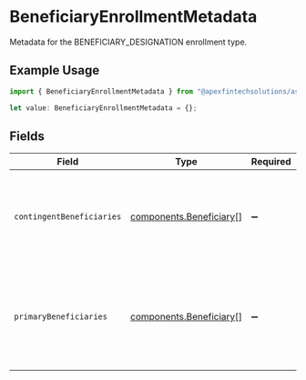 # BeneficiaryEnrollmentMetadata

Metadata for the BENEFICIARY_DESIGNATION enrollment type.

## Example Usage

```typescript
import { BeneficiaryEnrollmentMetadata } from "@apexfintechsolutions/ascend-sdk/models/components";

let value: BeneficiaryEnrollmentMetadata = {};
```

## Fields

| Field                                                                                            | Type                                                                                             | Required                                                                                         | Description                                                                                      |
| ------------------------------------------------------------------------------------------------ | ------------------------------------------------------------------------------------------------ | ------------------------------------------------------------------------------------------------ | ------------------------------------------------------------------------------------------------ |
| `contingentBeneficiaries`                                                                        | [components.Beneficiary](../../models/components/beneficiary.md)[]                               | :heavy_minus_sign:                                                                               | Contingent Beneficiary list is optional, with a maximum of five contingent beneficiaries.        |
| `primaryBeneficiaries`                                                                           | [components.Beneficiary](../../models/components/beneficiary.md)[]                               | :heavy_minus_sign:                                                                               | At least one primary beneficiary must be provided, with a maximum of five primary beneficiaries. |